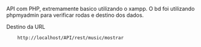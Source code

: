 API com PHP, extremamente basico utilizando o xampp. O bd foi utilizando phpmyadmin para verificar rodas e destino dos dados.



Destino da URL   

        http://localhost/API/rest/music/mostrar



